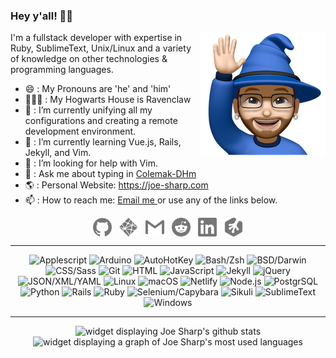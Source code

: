### Hey y'all! 👋🏼<p><img align="right" src="https://github.com/joe-sharp/joe-sharp/blob/main/joe-wave.png" alt="Joe Sharp waving, wearing a wizard hat"/></p>
I'm a fullstack developer with expertise in Ruby, SublimeText, Unix/Linux and a variety of knowledge on other technologies & programming languages.
- 😄 : My Pronouns are 'he' and 'him'
- 🧙🏼‍♂️ : My Hogwarts House is Ravenclaw
- 🔭 : I’m currently unifying all my configurations and creating a remote development environment.
- 🌱 : I’m currently learning Vue.js, Rails, Jekyll, and Vim.
- 🤔 : I’m looking for help with Vim.
- 💬 : Ask me about typing in [Colemak-DHm](https://colemakmods.github.io/mod-dh/)
- 🌎 : Personal Website: https://joe-sharp.com
- 📫 : How to reach me: <a href="mailto:joesharp13@gmail.com?subject=Contact%20Joe%20Sharp&amp;body=Dear Joe Sharp,%0D%0A%0D%0A%0D%0A"> Email me </a> or use any of the links below.

<p align="center">
<a href="https://github.com/joe-sharp" target="blank"><img align="center" src="https://github.com/joe-sharp/joe-sharp/blob/main/github.svg" alt="github" height="30" width="30" /></a> &nbsp;
<a href="https://joe-sharp.com" target="blank"><img align="center" src="https://github.com/joe-sharp/joe-sharp/blob/main/netlify.svg" alt="netlify" height="30" width="30" /></a> &nbsp;
<a href="mailto:joesharp13@gmail.com?subject=Contact%20Joe%20Sharp&amp;body=Dear Joe Sharp,%0D%0A%0D%0A%0D%0A" target="blank"><img align="center" src="https://github.com/joe-sharp/joe-sharp/blob/main/gmail.svg" alt="gmail" height="30" width="30" /></a> &nbsp;
<a href="https://www.reddit.com/u/joe-sharp/" target="blank"><img align="center" src="https://github.com/joe-sharp/joe-sharp/blob/main/reddit.svg" alt="reddit" height="30" width="30" /></a> &nbsp;
<a href="https://www.linkedin.com/in/joesharp13/" target="blank"><img align="center" src="https://github.com/joe-sharp/joe-sharp/blob/main/linkedin.svg" alt="linkedin" height="30" width="30" /></a> &nbsp;
<a href="https://teamtreehouse.com/joesharp" target="blank"><img align="center" src="https://github.com/joe-sharp/joe-sharp/blob/main/treehouse.svg" alt="treehouse" height="30" width="30" /></a>
</p>

<hr/>

<p align="center">
  <img alt="Applescript" src="https://img.shields.io/badge/Applescript-000000?logo=apple&logoColor=white&style=flat" />
  <img alt="Arduino" src="https://img.shields.io/badge/Arduino-00979D?logo=arduino&logoColor=white&style=flat" />
  <img alt="AutoHotKey" src="https://img.shields.io/badge/🄰%20AutoHotKey-334455?logo=autohotkey&logoColor=white&style=flat" />
  <img alt="Bash/Zsh" src="https://img.shields.io/badge/Bash&#47;ZSH-4EAA25?logo=gnu-bash&logoColor=white&style=flat" />
  <img alt="BSD/Darwin" src="https://img.shields.io/badge/BSD&#47;Darwin-AB2B28?logo=freebsd&logoColor=white&style=flat" />
  <img alt="CSS/Sass" src="https://img.shields.io/badge/CSS&#47;Sass-1572B6?logo=css3&logoColor=white&style=flat" />
  <img alt="Git" src="https://img.shields.io/badge/Git-F05032?logo=git&logoColor=white&style=flat" />
  <img alt="HTML" src="https://img.shields.io/badge/HTML-E34F26?logo=html5&logoColor=white&style=flat" />
  <img alt="JavaScript" src="https://img.shields.io/badge/JavaScript-339933?logo=javascript&logoColor=white&style=flat" />
  <img alt="Jekyll" src="https://img.shields.io/badge/Jekyll-CC0000?logo=jekyll&logoColor=white&style=flat" />
  <img alt="jQuery" src="https://img.shields.io/badge/jQuery-0769AD?logo=jquery&logoColor=white&style=flat" />
  <img alt="JSON/XML/YAML" src="https://img.shields.io/badge/JSON&#47;XML&#47;YAML-000000?logo=json&logoColor=white&style=flat" />
  <img alt="Linux" src="https://img.shields.io/badge/Linux-003764?logo=linux&logoColor=white&style=flat" />
  <img alt="macOS" src="https://img.shields.io/badge/macOS-000000?logo=apple&logoColor=white&style=flat" />
  <img alt="Netlify" src="https://img.shields.io/badge/Netlify-00C7B7?logo=netlify&logoColor=white&style=flat" />
  <img alt="Node.js" src="https://img.shields.io/badge/Node.js-339933?logo=node.js&logoColor=white&style=flat" />
  <img alt="PostgrSQL" src="https://img.shields.io/badge/PostgreSQL-336791?logo=postgresql&logoColor=white&style=flat" />
  <img alt="Python" src="https://img.shields.io/badge/Python-3776AB?logo=python&logoColor=white&style=flat" />
  <img alt="Rails" src="https://img.shields.io/badge/Rails-CC0000?logo=ruby-on-rails&logoColor=white&style=flat" />
  <img alt="Ruby" src="https://img.shields.io/badge/Ruby-CC342D?logo=ruby&logoColor=white&style=flat" />
  <img alt="Selenium/Capybara" src="https://img.shields.io/badge/Selenium&#47;Capybara-43B02A?logo=selenium&logoColor=white&style=flat" />
  <img alt="Sikuli" src="https://img.shields.io/badge/◈%20Sikuli-inactive?logo=sikuli&logoColor=white&style=flat" />
  <img alt="SublimeText" src="https://img.shields.io/badge/SublimeText-FF9800?logo=sublime-text&logoColor=white&style=flat" />
  <img alt="Windows" src="https://img.shields.io/badge/Windows-0078D6?logo=windows&logoColor=white&style=flat" />
</p>

<hr/>
<p align="center">
<img alt="widget displaying Joe Sharp's github stats" src="https://github-readme-stats.vercel.app/api?username=joe-sharp&hide=stars&show_icons=true&include_all_commits=true&count_private=true&hide_border=true&bg_color=0000&text_color=777&icon_color=007bff&title_color=007bff&custom_title=GitHub%20Stats" >
<img alt="widget displaying a graph of Joe Sharp's most used languages" src="https://github-readme-stats.vercel.app/api/top-langs/?username=joe-sharp&layout=compact&hide_border=true&bg_color=0000&text_color=777&title_color=007bff" >
</p>


<!--
**joe-sharp/joe-sharp** is a ✨ _special_ ✨ repository because its `README.md` (this file) appears on your GitHub profile.

Here are some ideas to get you started:

- 🔭 I’m currently working on ...
- 🌱 I’m currently learning ...
- 👯 I’m looking to collaborate on ...
- 🤔 I’m looking for help with ...
- 💬 Ask me about ...
- 📫 How to reach me: ...
- 😄 Pronouns: ...
- ⚡ Fun fact: ...
-->
